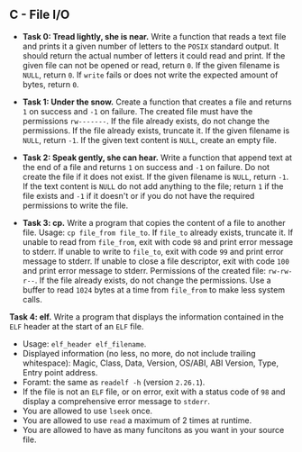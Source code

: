 ## C - File I/O

- **Task 0: Tread lightly, she is near.** Write a function that reads a text file and prints it a given number of letters to the `POSIX` standard output. It should return the actual number of letters it could read and print. If the given file can not be opened or read, return `0`. If the given filename is `NULL`, return `0`. If `write` fails or does not write the expected amount of bytes, return `0`.

- **Task 1: Under the snow.** Create a function that creates a file and returns `1` on success and `-1` on failure. The created file must have the permissions `rw-------`. If the file already exists, do not change the permissions. If the file already exists, truncate it. If the given filename is `NULL`, return `-1`. If the given text content is `NULL`, create an empty file.

- **Task 2: Speak gently, she can hear.** Write a function that append text at the end of a file and returns `1` on success and `-1` on failure. Do not create the file if it does not exist. If the given filename is `NULL`, return `-1`. If the text content is `NULL` do not add anything to the file; return `1` if the file exists and `-1` if it doesn't or if you do not have the required permissions to write the file.

- **Task 3: cp.** Write a program that copies the content of a file to another file. Usage: `cp file_from file_to`. If `file_to` already exists, truncate it. If unable to read from `file_from`, exit with code `98` and print error message to stderr. If unable to write to `file_to`, exit with code `99` and print error message to stderr. If unable to close a file descriptor, exit with code `100` and print error message to stderr. Permissions of the created file: `rw-rw-r--`. If the file already exists, do not change the permissions. Use a buffer to read `1024` bytes at a time from `file_from` to make less system calls.

**Task 4: elf.** Write a program that displays the information contained in the `ELF` header at the start of an `ELF` file.
- Usage: `elf_header elf_filename`.
- Displayed information (no less, no more, do not include trailing whitespace): Magic, Class, Data, Version, OS/ABI, ABI Version, Type, Entry point address.
- Foramt: the same as `readelf -h` (version `2.26.1`).
- If the file is not an `ELF` file, or on error, exit with a status code of `98` and display a comprehensive error message to `stderr`.
- You are allowed to use `lseek` once.
- You are allowed to use `read` a maximum of 2 times at runtime.
- You are allowed to have as many funcitons as you want in your source file.
